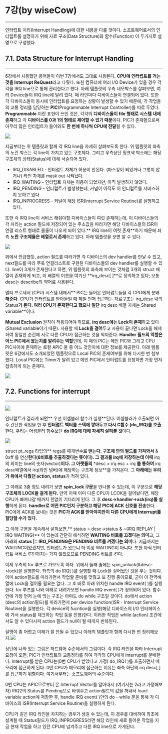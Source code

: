 # 7강\(by wiseCow\)

---

인터럽트 처리\(Interrupt Handling\)에 대한 내용을 다룰 것이다. 소프트웨어로서의 인터럽트를 설명하기 위해 자료 구조\(Data Structure\)와 함수\(Function\) 이 두가지로 설명으로 구성했다.

## 7.1. Data Structure for Interrupt Handling

---

6강에서 사용했던 용어들이 이번 7강에서도 그대로 사용된다. **CPU에 인터럽트를 거는 것을 Interrupt ReQuest**라고 다뤘다. 또한 컴퓨터에 여러 I/O Device가 있을 경우 각각을 IRQ line으로 통해 관리한다고 했다. 아래 템플릿의 우측 네모박스를 살펴보면, 여러 Device들이 IRQ line에 달려 있다. 매 라인마다 디바이스들이 연결되어 있다. 또한 각 디바이스들이 동시에 인터럽트를 요청하는 상황이 발생할 수 있기 때문에, 각 작업들의 교통 정리를 담당하는 **PIC**\(Programmable Interrupt Controller\)를 따로 두었다. **Programmable** 이란 표현이 쓰인 것은, 각각의 **디바이스들이 file 형태로 시스템 내에 존재**하고 각 **디바이스를 0과 1의 형태로 제어할 수 있기 때문**이다. PIC가 존재함으로써 아무리 많은 인터럽트가 들어와도 **한 번에 하나씩 CPU에 전달**될 수 있다.

![](/images/lk_0701.PNG)

지금부터는 위 템플릿과 함께 각 IRQ line을 자세히 살펴보도록 한다. 위 템플릿의 좌측의 노란 박스는 각 line이 가지고 있는 구조체다. 그리고 우측상단 핑크색 박스에는 해당 구조체의 상태\(Status\)에 대해 서술되어 있다.

* IRQ\_DISABLED - 인터럽트 자체가 허용이 안된다. \(마스킹이 되있거나 그렇지 않거나\) 라인 자체를 mask out 시켜놨다.
* IRQ\_WAITING - 인터럽트 자체는 허용이 되었지만, 아직 발생하지 않았다.
* IRQ\_PENDING - 인터럽트가 발생했는데, 커널이 아직도 이 인터럽트를 서비스하지 못하고 있다.
* IRQ\_INPROGRESS - 커널이 해당 ISR\(Interrupt Service Routine\)를 실행하고 있다.

또한 각 IRQ line이 서비스 해줘야할 디바이스들이 여럿 존재하는데, 이 디바이스들의 각 처리는 action 필드에 저장되어 있는 주소값을 따라가면 해당 디바이스들의 ISR이 연결 리스트 형태로 줄줄이 나오게 되어 있다.** IRQ line이 여럿 존재**하기 때문에 좌측 **노란 구조체들은 배열로서 존재**하고 있다. 아래 템플릿을 보면 알 수 있다.

![](/images/lk_0702.PNG)

위에서 언급했듯, action 필드를 따라가면 각 디바이스의 dev handler를 만날 수 있고, next필드를 따라 쭈욱 연결리스트로 구현된 디바이스들의 dev handler를 실행할 수 있다. line이 3개가 존재한다고 하면, 위 템플릿의 좌측에 보이는 것처럼 3개의 struct 배열이 존재하게 되고, 이 배열의 이름을 여기선 **irq\_desc\[ \]**로 정의하고 있다; 보통 desc는 describe의 약어로 사용된다.

멀티 프로세서 \(CPU\) 시스템 내에서** PIC는 들어온 인터럽트들을 각 CPU에게 분배**해준다.** CPU가 인터럽트를 받아들일 때 제일 먼저 접근하는 자료구조는 irq\_desc 내의 Status**가 된다. 여러 CPU가 존재한다고 했으나 일단** irq desc 배열 자체는 Shared variable**이다.

**Mutual Exclusion** 원칙이 적용되어야 하므로, **irq desc에는 Lock이 존재**하고 있다\(Shared variable이기 때문\). 사용할 때 **Lock을 걸어**두고 사용이 끝나면 Lock을 해제하여 동일한 순간에 서로 다른 CPU가 접근하는 것을 막아준다. **Handler 필드의 역할은 어느 PIC에서 왔는지를 알려주는 역할**인데, 이 때의 PIC는 메인 PIC와 그리고 CPU PIC사이에 존재하는 로컬 APIC 둘 중 어느 것인지에 대한 정보를 제공한다. 아래 템플릿은 6강에서도 소개되었던 템플릿으로 Local PIC의 존재여부를 위해 다시한 번 첨부했다. Local PIC에는 Timer가 달려 있고 메인 PIC에서 인터럽트를 요청하면 가장 먼저 접촉하게 되는 존재다.

![](/images/lk_0703.PNG)

## 7.2. Functions for interrupt

---

![](/images/lk_0704.PNG)

인터럽트가 걸리게 되면** 우선 어셈블러 함수가 실행**된다. 어셈블러가 호출되면 아주 간단한 작업을 한 후 **인터럽트 벡터를 스택에 쌓아두고 다시 C함수 \(do\_IRQ\)를 호출**한다. 우리는 어셈블러 함수보단 **do IRQ에 대해 자세히 살펴볼 것**이다.

![](/images/lk_0705.PNG)

struct pt\_regs 타입의** regs를 매개변수**로 받는다. 구조체 안의 필드를 가져와서** & 0xff 를 연산**한다\(**8비트를 추출하겠다는 뜻**이다\). 그 결과를 irq에 저장하는데 이때** irq의 의미는 line의 숫자\(vector\)**이다. 그 아랫줄의** \*desc = irq esc + irq **를 통하여** irq desc배열에서 irq\(라인 넘버\)에 해당하는 구조체 정보**를 가져온다. 그 **아래에는 우리가 위에서 다뤘던 action, status**가 적혀 있다.

그 아래로 3줄 정도 내려가 보면 **spin\_lock 구문**을 만나볼 수 있는데, 이 구문으로 **해당 구조체의 LOCK을 걸게 된다.** 만약 이때 이미 다른 CPU가 LCOK을 걸어놨다면, 해당 CPU가 빠져나갈 때까지 한없이 기다리게 된다. 그 후 **desc-&gt;handler-&gt;ack\(irq\)를 실행**하게 된다. **handler로 어떤 PIC인지 구분하고 해당 PIC에 ACK 신호를 전송**한다. PIC에게 ACK를 보내는 것은 **PIC가 ACK를 받아야지만이 다른 CPU에게 Interrupt를 할당할 수가 있다.**

그 아래 구문을 계속해서 살펴보면,** status = desc-&gt;status & ~\(IRQ REPLAY \| IRQ WAITING\)** 이 있는데 간단히 해석하면 **WAITING 비트를 끄겠다는 의미**고, 그 아래의 **status \|= IRQ\_PENDING은 PENDING 비트를 켜겠다는 의미**다. 지금까지는 WAITING이었겠지만, 인터럽트가 왔으니 더 이상 WAITING이 아니다. 또한 아직 인터럽트 서비스 루틴까지는 가지 않았으므로 PENDING 비트를 켠다.

이제 우측의 for 루프로 가보도록 하자. 위에서 둘째 줄에는 spin\_unlock\(&desc-&gt;lock\)을 실행한다. 좌측의 do IRQ\( \)를 실행할 때 Lock을 걸어뒀던 것을 푸는 것이다. 이미 action필드를 따라가면서 작업할 준비를 맞췄고 또 진행 중이므로, 굳이 이 전역배열에 Lock을 걸어둘 필요는 없다. 그 후 바로 아래 위치한 handle IRQ event\( \)를 실행한다. for 루프를 나와 아래로 내려가보면 handle IRQ event\( \)가 정의되어 있다. 함수 안에 가장 먼저 눈에 띄는 구조는 아마도 do while 구조일 것이다. do에서 action \(desc의 action필드\)를 따라가면서 per device function\(ISR - Interrupt Service Routine\)을 실행한다. 각 device의 fucntion을 실행\(해당 디바이스의 I/O 인터페이스에 가서 status를 체크하는 작업 등을 진행\)한다. 이러한 작업은 while \(action\) 조건에서도 알 수 있다시피 action 필드가 null이 될 때까지 반복된다.

설명이 좀 어렵고 이해가 잘 안될 수 있으니 아래의 템플릿과 함께 다시한 번 정리해보자.![](/images/lk_0706.PNG)

상단에 나와 있는 그림은 하드웨어 수준에서의 그림이다. 각 IRQ 라인을 따라 Interrupt 요청이 오면, PIC가 인터럽트의 교통정리를 하여 각각의 CPU에게 Interrupt를 분배한다. Interrupt를 받은 CPU는\(0번 CPU가 받았다고 가정\) do\_IRQ\( \)를 호출하면서 메모리에 접근하게 된다. 0번 CPU가 메모리에 접근하는 이유는 좌측 하단의 irq desc\[ \]를 접근하기 위함이다. 여기서부터는 소프트웨어의 수준이다.

0번 CPU는 APIC으로부터 온 Interrupt Vector를 알아내서 \(여기서는 2라고 가정해보자\) IRQ2의 Status를 Pending으로 바꿔주고 action필드의 값을 꺼내서 loacl variable action에 저장한 후, handle IRQ event\( \)안의 do - while 문을 통해 각 디바이스의 ISR\(Interrupt Service Routine\)을 실행하게 된다.

CPU가 같은 IRQ 라인을 차지하는 경우가 생길 수 있는데, 이 경우를 대비하여 최초에 설계될 때 Status필드가 IRQ\_INPROGRESS라면 해당 라인에 새로 들어온 작업을 지금 현재 작업을 하고 있던 CPU에 넘겨주고 다른 IRQ line으로 가게된다.

